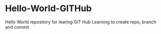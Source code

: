 # Hello-World-GITHub
Hello World repository for learing GIT Hub
Learning to create repo, branch and commit
